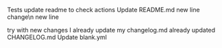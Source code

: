 Tests
update readme to check actions
Update README.md
new line change\n
new line




try with new changes
I already update my changelog.md
already updated CHANGELOG.md
Update blank.yml

